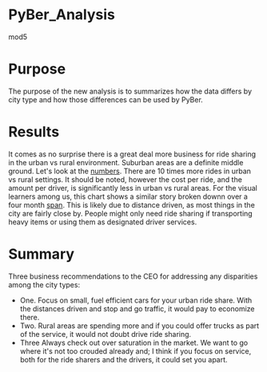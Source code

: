 # PyBer_Analysis
mod5

# Purpose
The purpose of the new analysis is to summarizes how the data differs by city type and how those differences can be used by PyBer.
# Results
It comes as no surprise there is a great deal more business for ride sharing in the urban vs rural environment.  Suburban areas are a definite middle ground.  Let's look at the [numbers](https://github.com/AraKippa/PyBer_Analysis/blob/main/driverfare.PNG). There are 10 times more rides in urban vs rural settings.  It should be noted, however the cost per ride, and the amount per driver, is significantly less in urban vs rural areas. For the visual learners among us, this chart shows a similar story broken downn over a four month [span](https://github.com/AraKippa/PyBer_Analysis/blob/main/farechart.PNG). This is likely due to distance driven, as most things in the city are fairly close by. People might only need ride sharing if transporting heavy items or using them as designated driver services.
# Summary
Three business recommendations to the CEO for addressing any disparities among the city types:
 - One.  Focus on small, fuel efficient cars for your urban ride share.  With the distances driven and stop and go traffic, it would pay to economize there.
 - Two.  Rural areas are spending more and if you could offer trucks as part of the service, it would not doubt drive ride sharing.
 - Three Always check out over saturation in the market.  We want to go where it's not too crouded already and; I think if you focus on service, both for the ride sharers and the drivers, it could set you apart.
